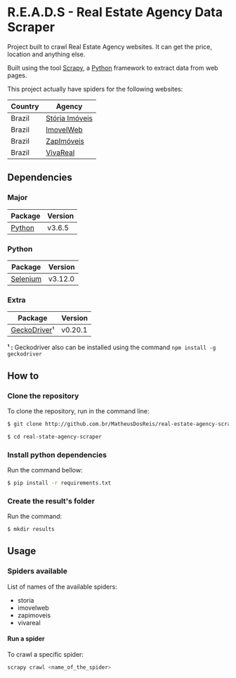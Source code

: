 # R.E.A.D.S - Real Estate Agency Data Scraper

Project built to crawl Real Estate Agency websites. It can get the price, location and anything else.

Built using the tool [Scrapy](https://scrapy.org/), a [Python](https://python.org) framework to
extract data from web pages.

This project actually have spiders for the following websites:

| Country | Agency |
|-|-|
| Brazil | [Stória Imóveis](https://www.storiaimoveis.com.br/) |
| Brazil | [ImovelWeb](http://www.imovelweb.com.br/)|
| Brazil | [ZapImóveis](http://zapimoveis.com.br/) |
| Brazil | [VivaReal](https://www.vivareal.com.br/) |

## Dependencies

### Major

|Package|Version|
| - | - |
| [Python](https://python.org) | v3.6.5 |

### Python

| Package | Version |
| - | - |
| [Selenium](http://selenium-python.readthedocs.io/) | v3.12.0 |

### Extra

|Package|Version|
|-|-|
| [GeckoDriver](https://github.com/mozilla/geckodriver/releases)¹| v0.20.1 |

**¹ :** Geckodriver also can be installed using the command `npm install -g geckodriver`

## How to

### Clone the repository

To clone the repository, run in the command line:

```bash
$ git clone http://github.com.br/MatheusDosReis/real-estate-agency-scraper

$ cd real-state-agency-scraper
```

### Install python dependencies

Run the command bellow:

```bash
$ pip install -r requirements.txt
```

### Create the result's folder

Run the command:

```bash 
$ mkdir results
```

## Usage

### Spiders available

List of names of the available spiders:

* storia
* imovelweb
* zapimoveis
* vivareal

#### Run a spider

To crawl a specific spider:

```bash
scrapy crawl <name_of_the_spider>
```
